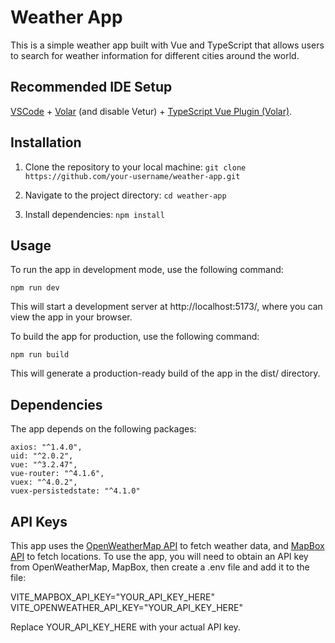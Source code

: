 # Weather App

This is a simple weather app built with Vue and TypeScript that allows users to search for weather information for different cities around the world.

## Recommended IDE Setup

[VSCode](https://code.visualstudio.com/) + [Volar](https://marketplace.visualstudio.com/items?itemName=Vue.volar) (and disable Vetur) + [TypeScript Vue Plugin (Volar)](https://marketplace.visualstudio.com/items?itemName=Vue.vscode-typescript-vue-plugin).

## Installation

1. Clone the repository to your local machine:
   `git clone https://github.com/your-username/weather-app.git`

2. Navigate to the project directory:
   `cd weather-app`
3. Install dependencies:
   `npm install`

## Usage

To run the app in development mode, use the following command:

`npm run dev`

This will start a development server at http://localhost:5173/, where you can view the app in your browser.

To build the app for production, use the following command:

`npm run build`

This will generate a production-ready build of the app in the dist/ directory.

## Dependencies

The app depends on the following packages:

    axios: "^1.4.0",
    uid: "^2.0.2",
    vue: "^3.2.47",
    vue-router: "^4.1.6",
    vuex: "^4.0.2",
    vuex-persistedstate: "^4.1.0"

## API Keys

This app uses the [OpenWeatherMap API](https://openweathermap.org/) to fetch weather data, and [MapBox API](https://www.mapbox.com/) to fetch locations. To use the app, you will need to obtain an API key from OpenWeatherMap, MapBox, then create a .env file and add it to the file:

VITE_MAPBOX_API_KEY="YOUR_API_KEY_HERE"
VITE_OPENWEATHER_API_KEY="YOUR_API_KEY_HERE"

Replace YOUR_API_KEY_HERE with your actual API key.
